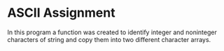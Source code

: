 # ASCII Assignment

In this program a function was created to identify integer and noninteger characters of string and copy them into two different character arrays.
